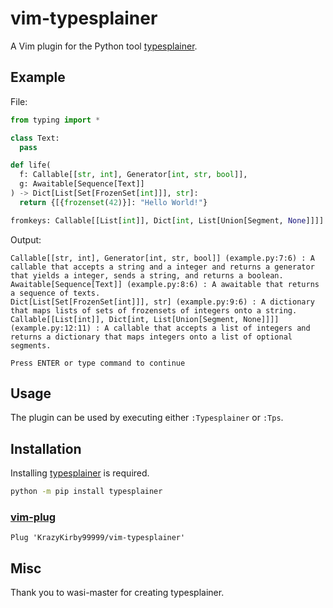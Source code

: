 # vim-typesplainer

A Vim plugin for the Python tool [typesplainer](https://github.com/wasi-master/typesplainer).

## Example

File:

```python
from typing import *

class Text:
  pass

def life(
  f: Callable[[str, int], Generator[int, str, bool]],
  g: Awaitable[Sequence[Text]]
) -> Dict[List[Set[FrozenSet[int]]], str]:
  return {[{frozenset(42)}]: "Hello World!"}

fromkeys: Callable[[List[int]], Dict[int, List[Union[Segment, None]]]]
```

Output:

```
Callable[[str, int], Generator[int, str, bool]] (example.py:7:6) : A callable that accepts a string and a integer and returns a generator that yields a integer, sends a string, and returns a boolean.
Awaitable[Sequence[Text]] (example.py:8:6) : A awaitable that returns a sequence of texts.
Dict[List[Set[FrozenSet[int]]], str] (example.py:9:6) : A dictionary that maps lists of sets of frozensets of integers onto a string.
Callable[[List[int]], Dict[int, List[Union[Segment, None]]]] (example.py:12:11) : A callable that accepts a list of integers and returns a dictionary that maps integers onto a list of optional segments.

Press ENTER or type command to continue
```

## Usage

The plugin can be used by executing either `:Typesplainer` or `:Tps`.

## Installation

Installing [typesplainer](https://pypi.org/project/typesplainer/) is required.

```bash
python -m pip install typesplainer
```

### [vim-plug](https://github.com/junegunn/vim-plug)

```vimscript
Plug 'KrazyKirby99999/vim-typesplainer'
```

## Misc

Thank you to wasi-master for creating typesplainer.
